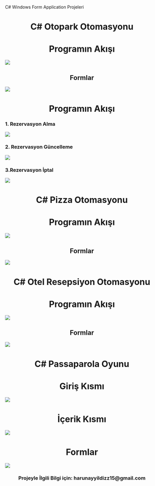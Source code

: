 C# Windows Form Application Projeleri


<div align="center"><h1> C# Otopark Otomasyonu</h1> </div>
<div align="center"><h1> Programın Akışı </h1> </div>
<img src="https://i.imgyukle.com/2019/11/18/RnBZOY.gif"/>
<div align="center"><h2> Formlar </h2> </div>
<a href="https://hizliresim.com/r0klkN"><img src="https://i.hizliresim.com/r0klkN.gif"></a>

<div align="center"><h1> Programın Akışı </h1> </div>
<div align="left"><h3> 1. Rezervasyon Alma </h3> </div>
<img src="https://i.imgyukle.com/2019/11/18/RnDVcP.gif"/>
<div align="left"><h3> 2. Rezervasyon Güncelleme </h3> </div>
<img src="https://i.imgyukle.com/2019/11/18/RnDTJM.gif"/>
<div align="left"><h3> 3.Rezervasyon İptal </h3> </div>
<img src="https://i.imgyukle.com/2019/11/18/RnDLk8.gif"/>



<div align="center"><h1> C# Pizza Otomasyonu </h1> </div>
<div align="center"><h1> Programın Akışı </h1> </div>
<img src= "https://i.imgyukle.com/2019/11/18/RnpePj.gif" />
<div align="center"><h2> Formlar </h2> </div>
<img src= "https://i.imgyukle.com/2019/11/18/Rnp3ao.gif" />


<div align="center"><h1> C# Otel Resepsiyon Otomasyonu </h1> </div>
<div align="center"><h1> Programın Akışı </h1> </div>
<img src= "https://i.imgyukle.com/2019/11/18/Rnphjq.gif" />
<div align="center"><h2>Formlar </h2> </div>
<img src= "https://i.imgyukle.com/2019/11/18/RnppYv.gif" />


<div align="center"><h1> C# Passaparola Oyunu</h1> </div>
<div align="center"><h1> Giriş Kısmı </h1> </div>
<img src="https://i.imgyukle.com/2019/11/18/RnpIUb.gif" />
<div align="center"><h1> İçerik Kısmı </h1> </div>
<img src="https://i.imgyukle.com/2019/11/18/RnpaYQ.gif"  />
<div align="center"><h1> Formlar </h1> </div> 
<img src= "https://i.imgyukle.com/2019/11/18/RnpHvt.gif" />



<div align="center"><h3> Projeyle İlgili Bilgi için: harunayyildizz15@gmail.com </h3> </div>
